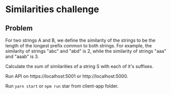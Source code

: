 # Similarities challenge
## Problem
For two strings A and B, we define the similarity of the strings to be the length of the longest prefix common to both strings. For example, the similarity of strings "abc" and "abd" is 2, while the similarity of strings "aaa" and "aaab" is 3.

Calculate the sum of similarities of a string S with each of it's suffixes.



Run API on https://localhost:5001 or http://localhost:5000.

Run `yarn start` or `npm run` star from client-app folder.